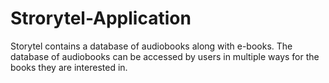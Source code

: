 # Strorytel-Application

Storytel contains a database of audiobooks along with e-books. The database of audiobooks can be accessed by users in multiple ways for the books they are interested in.

